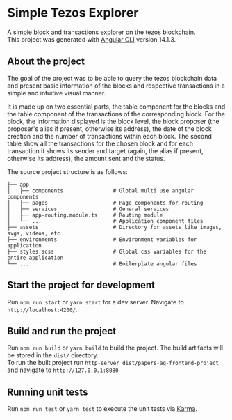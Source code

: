 # Simple Tezos Explorer

A simple block and transactions explorer on the tezos blockchain.  
This project was generated with [Angular CLI](https://github.com/angular/angular-cli) version 14.1.3.

## About the project

The goal of the project was to be able to query the tezos blockchain data and present basic information of the blocks and respective transactions in a simple and intuitive visual manner. 

It is made up on two essential parts, the table component for the blocks and the table component of the transactions of the corresponding block.
For the block, the information displayed is the block level, the block proposer (the proposer's alias if present, otherwise its address), the date of the block creation and the number of transactions within each block. The second table show all the transactions for the chosen block and for each transaction it shows its sender and target (again, the alias if present, otherwise its address), the amount sent and the status.

The source project structure is as follows: 

    ├── app                         
    │   ├── components                # Global multi use angular components
    │   ├── pages                     # Page components for routing
    │   ├── services                  # General services
    │   ├── app-routing.module.ts     # Routing module
    │   └── ...                       # Application component files
    ├── assets                        # Directory for assets like images, svgs, videos, etc
    ├── environments                  # Environment variables for application
    ├── styles.scss                   # Global css variables for the entire application
    └── ...                           # Boilerplate angular files

## Start the project for development

Run `npm run start` or `yarn start` for a dev server. Navigate to `http://localhost:4200/`.

## Build and run the project

Run `npm run build` or `yarn build` to build the project. The build artifacts will be stored in the `dist/` directory.  
To run the built project run `http-server dist/papers-ag-frontend-project` and navigate to `http://127.0.0.1:8080`

## Running unit tests

Run `npm run test` or `yarn test` to execute the unit tests via [Karma](https://karma-runner.github.io).
